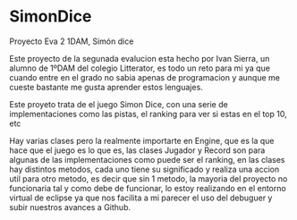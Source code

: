 # SimonDice
Proyecto Eva 2 1DAM, Simón dice

Este proyecto de la segunada evalucion esta hecho por Ivan Sierra, un alumno de 1ºDAM del colegio Litterator, es todo un reto para mi ya que cuando entre en el grado no sabia apenas de programacion y aunque me cueste bastante me gusta aprender estos lenguajes.

Este proyeto trata de el juego Simon Dice, con una serie de implementaciones como las pistas, el ranking para ver si estas en el top 10, etc

Hay varias clases pero la realmente importarte en Engine, que es la que hace que el juego es lo que es, las clases Jugador y Record son para algunas de las implementaciones como puede ser el ranking, en las clases hay distintos metodos, cada uno tiene su significado y realiza una accion util para otro metodo, es decir que sin 1 metodo, la mayoria del proyecto no funcionaria tal y como debe de funcionar, lo estoy realizando en el entorno virtual de eclipse ya que nos facilita a mi parecer el uso del debuguer y subir nuestros avances a Github.
